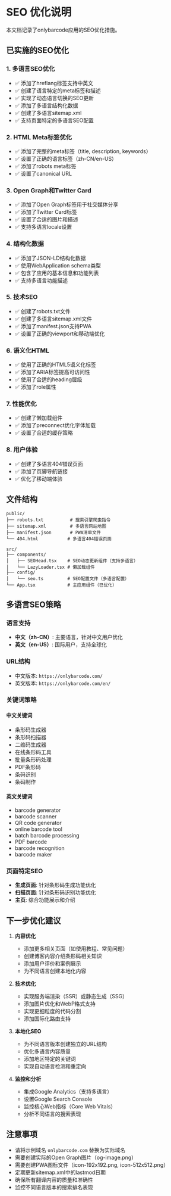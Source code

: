 # SEO 优化说明

本文档记录了onlybarcode应用的SEO优化措施。

## 已实施的SEO优化

### 1. 多语言SEO优化

- ✅ 添加了hreflang标签支持中英文
- ✅ 创建了语言特定的meta标签和描述
- ✅ 实现了动态语言切换的SEO更新
- ✅ 添加了多语言结构化数据
- ✅ 创建了多语言sitemap.xml
- ✅ 支持页面特定的多语言SEO配置

### 2. HTML Meta标签优化

- ✅ 添加了完整的meta标签（title, description, keywords）
- ✅ 设置了正确的语言标签（zh-CN/en-US）
- ✅ 添加了robots meta标签
- ✅ 设置了canonical URL

### 3. Open Graph和Twitter Card

- ✅ 添加了Open Graph标签用于社交媒体分享
- ✅ 添加了Twitter Card标签
- ✅ 设置了合适的图片和描述
- ✅ 支持多语言locale设置

### 4. 结构化数据

- ✅ 添加了JSON-LD结构化数据
- ✅ 使用WebApplication schema类型
- ✅ 包含了应用的基本信息和功能列表
- ✅ 支持多语言功能描述

### 5. 技术SEO

- ✅ 创建了robots.txt文件
- ✅ 创建了多语言sitemap.xml文件
- ✅ 添加了manifest.json支持PWA
- ✅ 设置了正确的viewport和移动端优化

### 6. 语义化HTML

- ✅ 使用了正确的HTML5语义化标签
- ✅ 添加了ARIA标签提高可访问性
- ✅ 使用了合适的heading层级
- ✅ 添加了role属性

### 7. 性能优化

- ✅ 创建了懒加载组件
- ✅ 添加了preconnect优化字体加载
- ✅ 设置了合适的缓存策略

### 8. 用户体验

- ✅ 创建了多语言404错误页面
- ✅ 添加了页脚导航链接
- ✅ 优化了移动端体验

## 文件结构

```
public/
├── robots.txt          # 搜索引擎爬虫指令
├── sitemap.xml         # 多语言网站地图
├── manifest.json       # PWA清单文件
└── 404.html           # 多语言404错误页面

src/
├── components/
│   ├── SEOHead.tsx    # SEO动态更新组件（支持多语言）
│   └── LazyLoader.tsx # 懒加载组件
├── config/
│   └── seo.ts         # SEO配置文件（多语言配置）
└── App.tsx            # 主应用组件（已优化）
```

## 多语言SEO策略

### 语言支持

- **中文（zh-CN）**: 主要语言，针对中文用户优化
- **英文（en-US）**: 国际用户，支持全球化

### URL结构

- 中文版本: `https://onlybarcode.com/`
- 英文版本: `https://onlybarcode.com/en/`

### 关键词策略

#### 中文关键词

- 条形码生成器
- 条形码扫描器
- 二维码生成器
- 在线条形码工具
- 批量条形码处理
- PDF条形码
- 条码识别
- 条码制作

#### 英文关键词

- barcode generator
- barcode scanner
- QR code generator
- online barcode tool
- batch barcode processing
- PDF barcode
- barcode recognition
- barcode maker

### 页面特定SEO

- **生成页面**: 针对条形码生成功能优化
- **扫描页面**: 针对条形码识别功能优化
- **主页**: 综合功能展示和介绍

## 下一步优化建议

1. **内容优化**
   - 添加更多相关页面（如使用教程、常见问题）
   - 创建博客内容介绍条形码相关知识
   - 添加用户评价和案例展示
   - 为不同语言创建本地化内容

2. **技术优化**
   - 实现服务端渲染（SSR）或静态生成（SSG）
   - 添加图片优化和WebP格式支持
   - 实现更细粒度的代码分割
   - 添加国际化路由支持

3. **本地化SEO**
   - 为不同语言版本创建独立的URL结构
   - 优化多语言内容质量
   - 添加地区特定的关键词
   - 实现自动语言检测和重定向

4. **监控和分析**
   - 集成Google Analytics（支持多语言）
   - 设置Google Search Console
   - 监控核心Web指标（Core Web Vitals）
   - 分析不同语言的搜索表现

## 注意事项

- 请将示例域名 `onlybarcode.com` 替换为实际域名
- 需要创建实际的Open Graph图片（og-image.png）
- 需要创建PWA图标文件（icon-192x192.png, icon-512x512.png）
- 定期更新sitemap.xml中的lastmod日期
- 确保所有翻译内容的质量和准确性
- 监控不同语言版本的搜索排名表现
